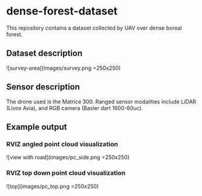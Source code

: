 # dense-forest-dataset
This repository contains a dataset collected by UAV over dense boreal forest.

## Dataset description
![survey-area](images/survey.png =250x250)

## Sensor description
The drone used is the Matrice 300. Ranged sensor modalities include LiDAR (Livox Avia), and RGB camera (Basler dart 1600-60uc).

## Example output

### RVIZ angled point cloud visualization
![view with road](images/pc_side.png =250x250)

### RVIZ top down point cloud visualization
![top](images/pc_top.png =250x250)
